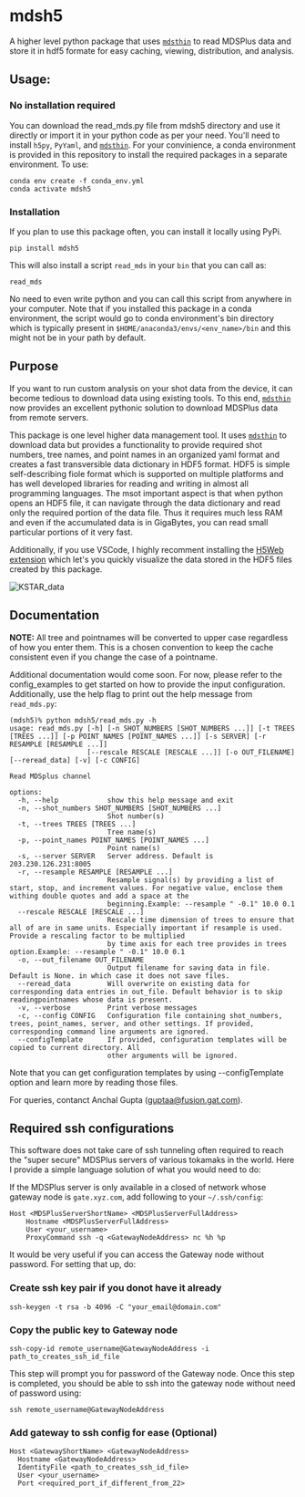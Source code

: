 # mdsh5
A higher level python package that uses [`mdsthin`](https://github.com/MDSplus/mdsthin) to read MDSPlus data and store it in hdf5 formate for easy caching, viewing, distribution, and analysis.

## Usage:


### No installation required
You can download the read_mds.py file from mdsh5 directory and use it directly or import it in your python code as per your need. You'll need to install `h5py`, `PyYaml`, and [`mdsthin`](https://github.com/MDSplus/mdsthin). For your convinience, a conda environment is provided in this repository to install the required packages in a separate environment. To use:

```
conda env create -f conda_env.yml
conda activate mdsh5
```

### Installation
If you plan to use this package often, you can install it locally using PyPi.
```
pip install mdsh5
```
This will also install a script `read_mds` in your `bin` that you can call as:
```
read_mds
```
No need to even write python and you can call this script from anywhere in your computer. Note that if you installed this package in a conda environment, the script would go to conda environment's bin directory which is typically present in `$HOME/anaconda3/envs/<env_name>/bin` and this might not be in your path by default.

## Purpose

If you want to run custom analysis on your shot data from the device, it can become tedious to download data using existing tools. To this end, [`mdsthin`](https://github.com/MDSplus/mdsthin) now provides an excellent pythonic solution to download MDSPlus data
from remote servers.

This package is one level higher data management tool. It uses [`mdsthin`](https://github.com/MDSplus/mdsthin) to download data but provides a functionality to provide required shot numbers, tree names, and point names in an organized yaml format and creates a fast transversible data dictionary in HDF5 format. HDF5 is simple self-describing fiole format which is supported on multiple platforms and has well developed libraries for reading and writing in almost all programming languages. The msot important aspect is that when python opens an HDF5 file, it can navigate through the data dictionary and read only the required portion of the data file. Thus it requires much less RAM and even if the accumulated data is in GigaBytes, you can read small particular portions of it very fast.

Additionally, if you use VSCode, I highly recomment installing the [H5Web extension](https://marketplace.visualstudio.com/items?itemName=h5web.vscode-h5web) which let's you quickly visualize the data stored in the HDF5 files created by this package.

![KSTAR_data](H5WebExample.png)

## Documentation

**NOTE:** All tree and pointnames will be converted to upper case regardless of how you enter them. This is a chosen convention to keep the cache consistent even if you change the case of a pointname.

Additional documentation would come soon. For now, please refer to the config_examples to get started on how to provide the input configuration. Additionally, use the help flag to print out the help message from `read_mds.py`:
```
(mdsh5)% python mdsh5/read_mds.py -h                          
usage: read_mds.py [-h] [-n SHOT_NUMBERS [SHOT_NUMBERS ...]] [-t TREES [TREES ...]] [-p POINT_NAMES [POINT_NAMES ...]] [-s SERVER] [-r RESAMPLE [RESAMPLE ...]]
                   [--rescale RESCALE [RESCALE ...]] [-o OUT_FILENAME] [--reread_data] [-v] [-c CONFIG]

Read MDSplus channel

options:
  -h, --help            show this help message and exit
  -n, --shot_numbers SHOT_NUMBERS [SHOT_NUMBERS ...]
                        Shot number(s)
  -t, --trees TREES [TREES ...]
                        Tree name(s)
  -p, --point_names POINT_NAMES [POINT_NAMES ...]
                        Point name(s)
  -s, --server SERVER   Server address. Default is 203.230.126.231:8005
  -r, --resample RESAMPLE [RESAMPLE ...]
                        Resample signal(s) by providing a list of start, stop, and increment values. For negative value, enclose them withing double quotes and add a space at the
                        beginning.Example: --resample " -0.1" 10.0 0.1
  --rescale RESCALE [RESCALE ...]
                        Rescale time dimension of trees to ensure that all of are in same units. Especially important if resample is used. Provide a rescaling factor to be multiplied
                        by time axis for each tree provides in trees option.Example: --resample " -0.1" 10.0 0.1
  -o, --out_filename OUT_FILENAME
                        Output filename for saving data in file. Default is None. in which case it does not save files.
  --reread_data         Will overwrite on existing data for corresponding data entries in out_file. Default behavior is to skip readingpointnames whose data is present.
  -v, --verbose         Print verbose messages
  -c, --config CONFIG   Configuration file containing shot_numbers, trees, point_names, server, and other settings. If provided, corresponding command line arguments are ignored.
  --configTemplate      If provided, configuration templates will be copied to current directory. All
                        other arguments will be ignored.

```
Note that you can get configuration templates by using --configTemplate option and learn more by reading those files.

For queries, contanct Anchal Gupta (guptaa@fusion.gat.com).

## Required ssh configurations

This software does not take care of ssh tunneling often required to reach the "super secure" MDSPlus servers of various tokamaks in the world. Here I provide a simple language solution of what you would need to do:

If the MDSPlus server is only available in a closed of network whose gateway node is `gate.xyz.com`, add following to your `~/.ssh/config`:

```
Host <MDSPlusServerShortName> <MDSPlusServerFullAddress>
	Hostname <MDSPlusServerFullAddress>
	User <your_username>
	ProxyCommand ssh -q <GatewayNodeAddress> nc %h %p
```

It would be very useful if you can access the Gateway node without password. For setting that up, do:

### Create ssh key pair if you donot have it already
```
ssh-keygen -t rsa -b 4096 -C "your_email@domain.com"
```

### Copy the public key to Gateway node
```
ssh-copy-id remote_username@GatewayNodeAddress -i path_to_creates_ssh_id_file
```
This step will prompt you for password of the Gateway node. Once this step is completed,
you should be able to ssh into the gateway node without need of password using:
```
ssh remote_username@GatewayNodeAddress
```

### Add gateway to ssh config for ease (Optional)
```
Host <GatewayShortName> <GatewayNodeAddress>
  Hostname <GatewayNodeAddress>
  IdentityFile <path_to_creates_ssh_id_file>
  User <your_username>
  Port <required_port_if_different_from_22>
```
